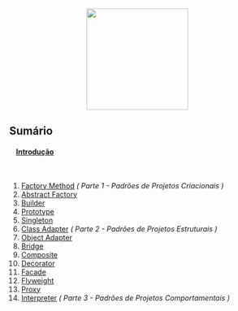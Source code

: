 <div align="center"><img src="https://lh4.googleusercontent.com/-8weNJa-J78s/VdYZIo8v1gI/AAAAAAAAEq0/qMV4NjREN_Q/w360-h300-no/2015-08-20.png" width="200px" height="200px" ></div>

## Sumário

#### &nbsp;&nbsp;&nbsp;  [Introdução](introduction.md)
&nbsp;

1. [Factory Method]() *( Parte 1 - Padrões de Projetos Criacionais )*
2. [Abstract Factory]()
3. [Builder]()
4. [Prototype]()
5. [Singleton]()
6. [Class Adapter]() *( Parte 2 - Padrões de Projetos Estruturais )*
7. [Object Adapter]()
8. [Bridge]()
9. [Composite]()
10. [Decorator]()
11. [Facade]()
12. [Flyweight]()
13. [Proxy]()
14. [Interpreter]() *( Parte 3 - Padrões de Projetos Comportamentais )*

